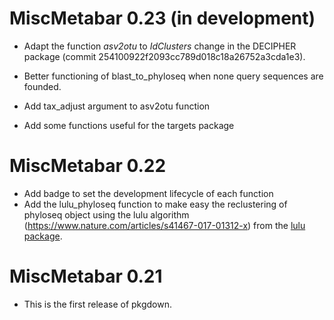 # MiscMetabar 0.23 (in development)

* Adapt the function *asv2otu* to *IdClusters* change in the DECIPHER package (commit 254100922f2093cc789d018c18a26752a3cda1e3).  

* Better functioning of blast_to_phyloseq when none query sequences are founded.

* Add tax_adjust argument to asv2otu function

* Add some functions useful for the targets package
# MiscMetabar 0.22

* Add badge to set the development lifecycle of each function
* Add the lulu_phyloseq function to make easy the reclustering of phyloseq object using the lulu algorithm (https://www.nature.com/articles/s41467-017-01312-x) from the [lulu package](https://github.com/adrientaudiere/lulu).


# MiscMetabar 0.21

* This is the first release of pkgdown.
